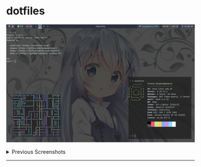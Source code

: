 # dotfiles

![](shots/shot4.png)

<details>
  <summary>Previous Screenshots</summary>

![](shots/shot0.png)

![](shots/shot1.png)

![](shots/shot2.png)

![](shots/shot3.png)

</details>

---
